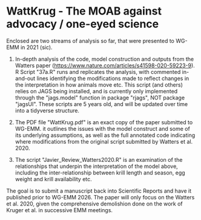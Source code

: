 # WattKrug - The MOAB against advocacy / one-eyed science

Enclosed are two streams of analysis so far, that were presented to WG-EMM in 2021 (sic).  

1. In-depth analysis of the code, model construction and outputs from the Watters paper (https://www.nature.com/articles/s41598-020-59223-9).  R Script "37a.R" runs and replicates the analysis, with commented in-and-out lines identifying the modifications made to reflect changes in the interpretation in how animals move etc.   This script (and others) relies on JAGS being installed, and is currently only implemented through the "jags.model" function in package "rjags", NOT package "jagsUI".  These scripts are 5 years old, and will be updated over time into a tidyverse structure.

2. The PDF file "WattKrug.pdf" is an exact copy of the paper submitted to WG-EMM.  it outlines the issues with the model construct and some of its underlying assumptions, as well as the full annotated code indicating where modifications from the original script submitted by Watters et al. 2020. 
  
3. The script "Javier_Review_Watters2020.R" is an examination of the relationships that underpin the interpretation of the model above, including the inter-relationship between krill length and season, egg weight and krill availability etc.


The goal is to submit a manuscript back into Scientific Reports and have it published prior to WG-EMM 2026. The paper will only focus on the Watters et al. 2020, given the comprehensive demolishion done on the work of Kruger et al. in successive EMM meetings. 

